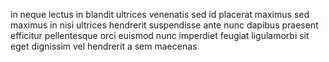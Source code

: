 in neque lectus in blandit ultrices venenatis sed id placerat maximus sed
maximus in nisi ultrices hendrerit suspendisse ante nunc dapibus praesent
efficitur pellentesque orci euismod nunc imperdiet feugiat ligulamorbi sit eget
dignissim vel hendrerit a sem maecenas